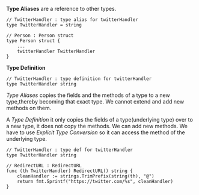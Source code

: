 **Type Aliases** are a reference to other types.

```
// TwitterHandler : type alias for twitterHandler
type TwitterHandler = string
```

```
// Person : Person struct
type Person struct {
	...
	twitterHandler TwitterHandler
}
```

**Type Definition**

```
// TwitterHandler : type definition for twitterHandler
type TwitterHandler string
```

_Type Aliases_ copies the fields and the methods of a type to a new type,thereby becoming that exact type. We cannot extend and add new methods on them.

A _Type Definition_ it only copies the fields of a type(underlying type) over to a new type, it does not copy the methods. We can add new methods.
We have to use _Explicit Type Conversion_ so it can access the method of the underlying type.

```
// TwitterHandler : type def for twitterHandler
type TwitterHandler string

// RedirectURL : RedirectURL
func (th TwitterHandler) RedirectURL() string {
	cleanHandler := strings.TrimPrefix(string(th), "@")
	return fmt.Sprintf("https://twitter.com/%s", cleanHandler)
}
```
